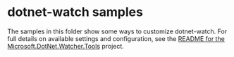 dotnet-watch samples
====================

The samples in this folder show some ways to customize dotnet-watch. For full details on
available settings and configuration, see the [README for the Microsoft.DotNet.Watcher.Tools](../../src/Microsoft.DotNet.Watcher.Tools/README.md) project.
